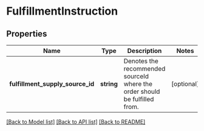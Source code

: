 # FulfillmentInstruction

## Properties
Name | Type | Description | Notes
------------ | ------------- | ------------- | -------------
**fulfillment_supply_source_id** | **string** | Denotes the recommended sourceId where the order should be fulfilled from. | [optional] 

[[Back to Model list]](../README.md#documentation-for-models) [[Back to API list]](../README.md#documentation-for-api-endpoints) [[Back to README]](../README.md)


